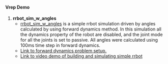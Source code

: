 #### Vrep Demo

1. **rrbot_sim_w_angles**
     - [rrbot_sim_w_angles](./rrbot_sim_w_angles) is a simple rrbot simulation driven by angles calculated by using forward dynamics method. In this simulation all the dynamics property of the robot are disabled, and the joint mode for all the joints is set to passive. All angles were calculated using 100ms time step in forward dynamics.
     - [Link to forward dynamics problem setup.](https://docs.google.com/presentation/d/1W8WphlGoQqXetHkiepuZslzUj_y9xTa8acXhAWWg8ng/edit?usp=sharing)
     - [Link to video demo of building and simulating simple rrbot](https://youtu.be/wHrgG9ZYh24)
